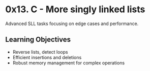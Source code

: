 # 0x13. C - More singly linked lists

Advanced SLL tasks focusing on edge cases and performance.

## Learning Objectives
- Reverse lists, detect loops
- Efficient insertions and deletions
- Robust memory management for complex operations
